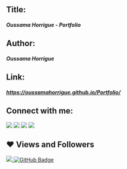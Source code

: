 ## Title:
<h5>Oussama Horrigue - Portfolio</h5>

## Author:
<h5>Oussama Horrigue</h5>

## Link:
<a href="https://oussamahorrigue.github.io/Portfolio/" target="_blank"><h5>https://oussamahorrigue.github.io/Portfolio/</h5></a>


## Connect with me:
<p align="left">

<a href = "https://www.linkedin.com/in/subham-raoniar/"><img src="https://img.icons8.com/fluent/48/000000/linkedin.png"/></a>
<a href = "https://twitter.com/subhamraoniar"><img src="https://img.icons8.com/fluent/48/000000/twitter.png"/></a>
<a href = "https://www.instagram.com/subhamraoniar/"><img src="https://img.icons8.com/fluent/48/000000/instagram-new.png"/></a>
<a href = "https://www.youtube.com/channel/UC-NXT1lYAOPa3lrgWXqvuHA"><img src="https://img.icons8.com/color/48/000000/youtube-play.png"/></a>

</p>

## ❤ Views and Followers
<a href="https://github.com/Meghna-DAS/github-profile-views-counter">
    <img src="https://komarev.com/ghpvc/?username=SubhamRaoniar28">
</a>
<a href="https://githsub.com/SubhamRaoniar28?tab=followers"><img src="https://img.shields.io/github/followers/SubhamRaoniar28?label=Followers&style=social" alt="GitHub Badge"></a>
